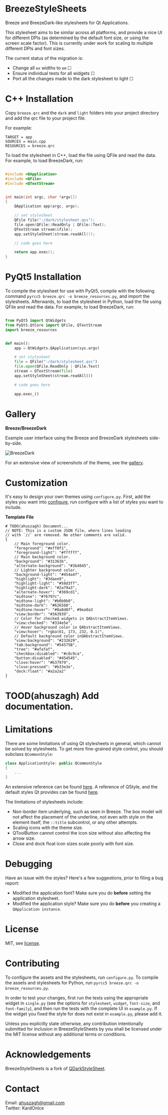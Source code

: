 BreezeStyleSheets
=================

Breeze and BreezeDark-like stylesheets for Qt Applications.

This stylesheet aims to be similar across all platforms, and provide a nice UI for different DPIs (as determined by the default font size, or using the screen scale factor). This is currently under work for scaling to multiple different DPIs and font sizes.

The current status of the migration is:

- Change all `ex` widths to `em` ☐
- Ensure individual tests for all widgets ☐
- Port all the changes made to the dark stylesheet to light ☐

# C++ Installation

Copy `breeze.qrc` and the `dark` and `light` folders into your project directory and add the qrc file to your project file.

For example:

```qmake
TARGET = app
SOURCES = main.cpp
RESOURCES = breeze.qrc
```

To load the stylesheet in C++, load the file using QFile and read the data. For example, to load BreezeDark, run:

```cpp

#include <QApplication>
#include <QFile>
#include <QTextStream>


int main(int argc, char *argv[])
{
    QApplication app(argc, argv);

    // set stylesheet
    QFile file(":/dark/stylesheet.qss");
    file.open(QFile::ReadOnly | QFile::Text);
    QTextStream stream(&file);
    app.setStyleSheet(stream.readAll());

    // code goes here

    return app.exec();
}
```

# PyQt5 Installation

To compile the stylesheet for use with PyQt5, compile with the following command `pyrcc5 breeze.qrc -o breeze_resources.py`, and import the stylesheets. Afterwards, to load the stylesheet in Python, load the file using QFile and read the data. For example, to load BreezeDark, run:


```python

from PyQt5 import QtWidgets
from PyQt5.QtCore import QFile, QTextStream
import breeze_resources


def main():
    app = QtWidgets.QApplication(sys.argv)

    # set stylesheet
    file = QFile(":/dark/stylesheet.qss")
    file.open(QFile.ReadOnly | QFile.Text)
    stream = QTextStream(file)
    app.setStyleSheet(stream.readAll())

    # code goes here

    app.exec_()
```

# Gallery

**Breeze/BreezeDark**

Example user interface using the Breeze and BreezeDark stylesheets side-by-side.

![BreezeDark](/assets/Breeze.gif)

For an extensive view of screenshots of the theme, see the [gallery](assets/gallery.md).

# Customization

It's easy to design your own themes using `configure.py`. First, add the styles you want into [configure](/configure/), run configure with a list of styles you want to include.

**Template File**

```jsonc
# TODO(ahuszagh) Document...
// NOTE: This is a custom JSON file, where lines leading
// with `//` are removed. No other comments are valid.
{
    // Main foreground color.
    "foreground": "#eff0f1",
    "foreground-light": "#ffffff",
    // Main background color.
    "background": "#31363b",
    "alternate-background": "#3b4045",
    // Lighter background color.
    "background-light": "#454a4f",
    "highlight": "#3daee9",
    "highlight-light": "#58d3ff",
    "highlight-dark": "#2a79a3",
    "alternate-hover": "#369cd1",
    "midtone": "#76797c",
    "midtone-light": "#b0b0b0",
    "midtone-dark": "#626568",
    "midtone:hover": "#8a8d8f", #9ea0a3
    "view:border": "#3A3939",
    // Color for checked widgets in QAbstractItemViews.
    "view:checked": "#334e5e",
    // Hover background color in QAbstractItemViews.
    "view:hover": "rgba(61, 173, 232, 0.1)",
    // Default background color inQAbstractItemViews.
    "view:background": "#232629",
    "tab:background": "#54575B",
    "tree": "#afafaf",
    "checkbox:disabled": "#c8c9ca",
    "button:disabled": "#454545",
    "close:hover": "#b37979",
    "close:pressed": "#b33e3e",
    "dock:float": "#a2a2a2"
}
```

# TOOD(ahuszagh) Add documentation.

# Limitations

There are some limitations of using Qt stylesheets in general, which cannot be solved by stylesheets. To get more fine-grained style control, you should subclass `QCommonStyle`:

```c++
class ApplicationStyle: public QCommonStyle
{
    ...
}
```

An extensive reference can be found [here](https://doc.qt.io/qt-5/style-reference.html). A reference of QStyle, and the default styles Qt provides can be found [here](https://doc.qt.io/qt-5/qstyle.html).

The limitations of stylesheets include:

- Non-border item underlying, such as seen in Breeze. The box model will not affect the placement of the underline, not even with style on the element itself, the `::title` subcontrol, or any other attempts.
- Scaling icons with the theme size.
- QToolButton cannot control the icon size without also affecting the arrow size.
- Close and dock float icon sizes scale poorly with font size.

# Debugging

Have an issue with the styles? Here's a few suggestions, prior to filing a bug report:

- Modified the application font? Make sure you do **before** setting the application stylesheet.
- Modified the application style? Make sure you do **before** you creating a `QApplication instance`.

# License

MIT, see [license](/LICENSE.md).

# Contributing

To configure the assets and the stylesheets, run `configure.py`. To compile the assets and stylesheets for Python, run `pyrcc5 breeze.qrc -o breeze_resources.py`.

In order to test your changes, first run the tests using the appropriate widget in `single.py` (see the options for `stylesheet`, `widget`, `font-size`, and `font-family`), and then run the tests with the complete UI in `example.py`. If the widget you fixed the style for does not exist in `example.py`, please add it.

Unless you explicitly state otherwise, any contribution intentionally submitted for inclusion in BreezeStyleSheets by you shall be licensed under the MIT license without any additional terms or conditions.

# Acknowledgements

BreezeStyleSheets is a fork of [QDarkStyleSheet](https://github.com/ColinDuquesnoy/QDarkStyleSheet).

# Contact

Email: ahuszagh@gmail.com  
Twitter: KardOnIce


